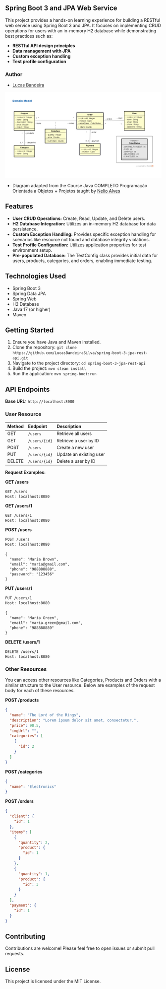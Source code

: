 ## Spring Boot 3 and JPA Web Service

This project provides a hands-on learning experience for building a RESTful web service using Spring Boot 3 and JPA. It focuses on implementing CRUD operations for users with an in-memory H2 database while demonstrating best practices such as:

- **RESTful API design principles**
- **Data management with JPA**
- **Custom exception handling**
- **Test profile configuration**

### Author

- [Lucas Bandeira](https://github.com/LucasBandeiraSilva)

![Domain Model](src/images/uml-model.png)
 - Diagram adapted from the Course Java COMPLETO Programação Orientada a Objetos + Projetos taught by [Nelio Alves](https://github.com/acenelio)

## Features

- **User CRUD Operations:** Create, Read, Update, and Delete users.
- **H2 Database Integration:** Utilizes an in-memory H2 database for data persistence.
- **Custom Exception Handling:** Provides specific exception handling for scenarios like resource not found and database integrity violations.
- **Test Profile Configuration:** Utilizes application properties for test environment setup.
- **Pre-populated Database:** The TestConfig class provides initial data for users, products, categories, and orders, enabling immediate testing.

## Technologies Used

- Spring Boot 3
- Spring Data JPA
- Spring Web
- H2 Database
- Java 17 (or higher)
- Maven

## Getting Started


1. Ensure you have Java and Maven installed.
2. Clone the repository: `git clone https://github.com/LucasBandeiraSilva/spring-boot-3-jpa-rest-api.git`
3. Navigate to the project directory: `cd spring-boot-3-jpa-rest-api`
4. Build the project: `mvn clean install`
5. Run the application: `mvn spring-boot:run`


## API Endpoints

**Base URL:** `http://localhost:8080`

### User Resource

| Method | Endpoint             | Description                                       |
| :----- | :------------------ | :------------------------------------------------ |
| GET    | `/users`             | Retrieve all users                                 |
| GET    | `/users/{id}`          | Retrieve a user by ID                             |
| POST   | `/users`             | Create a new user                                 |
| PUT    | `/users/{id}`          | Update an existing user                          |
| DELETE | `/users/{id}`          | Delete a user by ID                             |

**Request Examples:**

**GET /users**

```
GET /users
Host: localhost:8080
```

**GET /users/1**

```
GET /users/1 
Host: localhost:8080
```

**POST /users**

```
POST /users 
Host: localhost:8080

{
  "name": "Maria Brown",
  "email": "maria@gmail.com",
  "phone": "988888888",
  "password": "123456"
}
```

**PUT /users/1**

```
PUT /users/1 
Host: localhost:8080

{
  "name": "Maria Green",
  "email": "maria.green@gmail.com",
  "phone": "988888889"
}
```

**DELETE /users/1**

```
DELETE /users/1 
Host: localhost:8080
```

### Other Resources

You can access other resources like Categories, Products and Orders with a similar structure to the User resource. Below are examples of the request body for each of these resources.

**POST /products**

```json
{
  "name": "The Lord of the Rings",
  "description": "Lorem ipsum dolor sit amet, consectetur.",
  "price": 90.5,
  "imgUrl": "",
  "categories": [
    {
      "id": 2
    }
  ]
}
```

**POST /categories**

```json
{
  "name": "Electronics"
}
```

**POST /orders**

```json
{
  "client": {
    "id": 1
  },
  "items": [
    {
      "quantity": 2,
      "product": {
        "id": 1
      }
    },
    {
      "quantity": 1,
      "product": {
        "id": 3
      }
    }
  ],
  "payment": {
    "id": 1
  }
}
```

## Contributing

Contributions are welcome! Please feel free to open issues or submit pull requests.

## License

This project is licensed under the MIT License.
